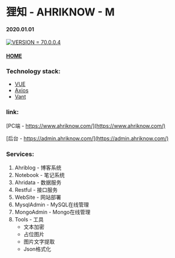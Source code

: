 # 狸知 - AHRIKNOW - M
#### 2020.01.01
[![VERSION = 70.0.0.4](https://badgen.net/badge/release/v70.0.0.4/blue)](https://admin.ahriknow.com/)
#### [HOME](https://m.ahriknow.com/#/)
### Technology stack:
- [VUE](https://cn.vuejs.org/index.html)
- [Axios](https://github.com/axios/axios)
- [Vant](https://youzan.github.io/vant/#/zh-CN/intro)

### link:
[PC端 - https://www.ahriknow.com/](https://www.ahriknow.com/)

[后台 - https://admin.ahriknow.com/](https://admin.ahriknow.com/)

### Services:
1. Ahriblog - 博客系统
2. Notebook - 笔记系统
3. Ahridata - 数据服务
4. Restful - 接口服务
5. WebSite - 网站部署
6. MysqlAdmin - MySQL在线管理
7. MongoAdmin - Mongo在线管理
8. Tools - 工具
   - 文本加密
   - 占位图片
   - 图片文字提取
   - Json格式化